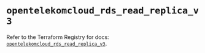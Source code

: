 # `opentelekomcloud_rds_read_replica_v3`

Refer to the Terraform Registry for docs: [`opentelekomcloud_rds_read_replica_v3`](https://registry.terraform.io/providers/opentelekomcloud/opentelekomcloud/1.36.9/docs/resources/rds_read_replica_v3).

